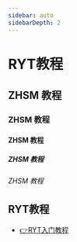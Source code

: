 ```yaml
---
sidebar: auto
sidebarDepth: 2
---
```


# RYT教程

## ZHSM 教程

### ZHSM 教程

#### ZHSM 教程

##### ZHSM 教程

###### ZHSM 教程


##  RYT教程
- [👉RYT入门教程](../ypsx/index.md)



